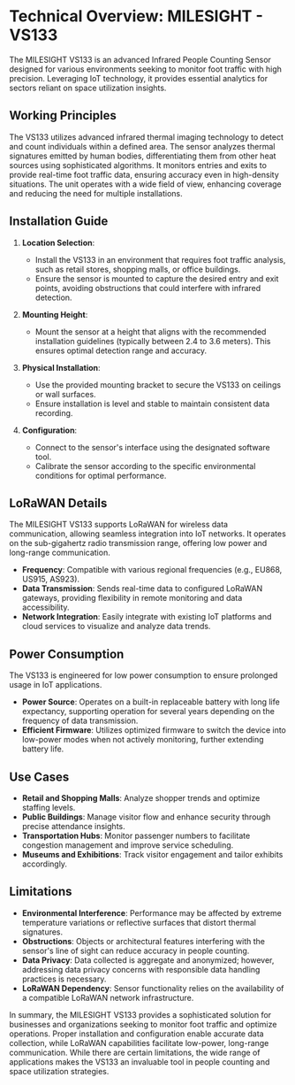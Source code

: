 # Technical Overview: MILESIGHT - VS133

The MILESIGHT VS133 is an advanced Infrared People Counting Sensor designed for various environments seeking to monitor foot traffic with high precision. Leveraging IoT technology, it provides essential analytics for sectors reliant on space utilization insights.

## Working Principles

The VS133 utilizes advanced infrared thermal imaging technology to detect and count individuals within a defined area. The sensor analyzes thermal signatures emitted by human bodies, differentiating them from other heat sources using sophisticated algorithms. It monitors entries and exits to provide real-time foot traffic data, ensuring accuracy even in high-density situations. The unit operates with a wide field of view, enhancing coverage and reducing the need for multiple installations.

## Installation Guide

1. **Location Selection**: 
   - Install the VS133 in an environment that requires foot traffic analysis, such as retail stores, shopping malls, or office buildings.
   - Ensure the sensor is mounted to capture the desired entry and exit points, avoiding obstructions that could interfere with infrared detection.

2. **Mounting Height**:
   - Mount the sensor at a height that aligns with the recommended installation guidelines (typically between 2.4 to 3.6 meters). This ensures optimal detection range and accuracy.

3. **Physical Installation**:
   - Use the provided mounting bracket to secure the VS133 on ceilings or wall surfaces.
   - Ensure installation is level and stable to maintain consistent data recording.

4. **Configuration**:
   - Connect to the sensor's interface using the designated software tool.
   - Calibrate the sensor according to the specific environmental conditions for optimal performance.

## LoRaWAN Details

The MILESIGHT VS133 supports LoRaWAN for wireless data communication, allowing seamless integration into IoT networks. It operates on the sub-gigahertz radio transmission range, offering low power and long-range communication.

- **Frequency**: Compatible with various regional frequencies (e.g., EU868, US915, AS923).
- **Data Transmission**: Sends real-time data to configured LoRaWAN gateways, providing flexibility in remote monitoring and data accessibility.
- **Network Integration**: Easily integrate with existing IoT platforms and cloud services to visualize and analyze data trends.

## Power Consumption

The VS133 is engineered for low power consumption to ensure prolonged usage in IoT applications.

- **Power Source**: Operates on a built-in replaceable battery with long life expectancy, supporting operation for several years depending on the frequency of data transmission.
- **Efficient Firmware**: Utilizes optimized firmware to switch the device into low-power modes when not actively monitoring, further extending battery life.

## Use Cases

- **Retail and Shopping Malls**: Analyze shopper trends and optimize staffing levels.
- **Public Buildings**: Manage visitor flow and enhance security through precise attendance insights.
- **Transportation Hubs**: Monitor passenger numbers to facilitate congestion management and improve service scheduling.
- **Museums and Exhibitions**: Track visitor engagement and tailor exhibits accordingly.

## Limitations

- **Environmental Interference**: Performance may be affected by extreme temperature variations or reflective surfaces that distort thermal signatures.
- **Obstructions**: Objects or architectural features interfering with the sensor's line of sight can reduce accuracy in people counting.
- **Data Privacy**: Data collected is aggregate and anonymized; however, addressing data privacy concerns with responsible data handling practices is necessary.
- **LoRaWAN Dependency**: Sensor functionality relies on the availability of a compatible LoRaWAN network infrastructure.

In summary, the MILESIGHT VS133 provides a sophisticated solution for businesses and organizations seeking to monitor foot traffic and optimize operations. Proper installation and configuration enable accurate data collection, while LoRaWAN capabilities facilitate low-power, long-range communication. While there are certain limitations, the wide range of applications makes the VS133 an invaluable tool in people counting and space utilization strategies.